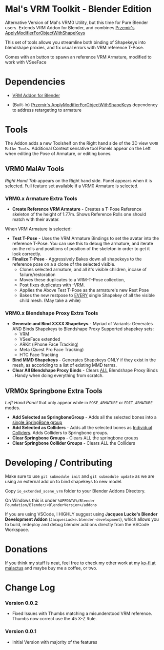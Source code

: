 
# Mal's VRM Toolkit - Blender Edition

Alternative Version of Mal's VRM0 Utility, but this time for Pure Blender users. 
Extends VRM Addon for Blender, and combines [Przemir's ApplyModifierForObjectWithShapeKeys](https://github.com/przemir/ApplyModifierForObjectWithShapeKeys)

This set of tools allows you streamline both binding of Shapekeys into blendshape proxies, and fix usual errors with VRM reference T-Pose.

Comes with an button to spawn an reference VRM Armature, modified to work with VSeeFace

# Dependencies

- [VRM Addon for Blender](https://vrm-addon-for-blender.info/en/)

- (Built-In) [Przemir's ApplyModifierForObjectWithShapeKeys](https://github.com/przemir/ApplyModifierForObjectWithShapeKeys) dependency to address retargeting to armature

# Tools

The Addon adds a new Toolshelf on the Right hand side of the 3D view `VRM0 MalAv Tools`. 
Additional Context sensative tool Panels appear on the Left when editing the Pose of Armature, or editing bones.


## **VRM0 MalAv Tools** 
_Right Hand Tab_ appears on the Right hand side. Panel appears when it is selected. Full feature set available if a VRM0 Armature is selected.

### VRM0.x Armature Extra  Tools

- **Create Reference VRM Armature** - Creates a T-Pose Reference skeleton of the height of 1.77m. Shows Reference Rolls one should match with their avatar.

When VRM Armature is selected:
- **Test T-Pose** - Uses the VRM Armature Bindings to set the avatar into the reference T-Pose. You can use this to debug the armature, and iterate on the rolls and positions of position of the skeleton in order to get it look correctly.
- **Finalize T-Pose** - Aggressively Bakes down all shapekeys to the reference pose on a a clone of the selected visible.
    - Clones selected armature, and all it's visible children, incase of failure/restoration
    - Moves these duplicates to a VRM-T-Pose collection, 
    - Post fixes duplicates with -VRM. 
    - Applies the Above Test T-Pose as the armature's new Rest Pose
    - Bakes the new restpose to <ins>EVERY</ins> single Shapekey of all the visible child mesh. (May take a while)


### VRM0.x Blendshape Proxy Extra Tools

- **Generate and Bind XXXX Shapekeys** - Myriad of Variants: Generates AND Binds Shapekeys to Blendshape Proxy
Supported shapekey sets:
    - VRM
    - VSeeFace extended
    - ARKit (iPhone Face Tracking)
    - Meta (Quest Pro Face Tracking)
    - HTC Face Tracking
- **Bind MMD Shapekeys** - Generates Shapekeys ONLY if they exist in the mesh, as accoriding to a list of existing MMD terms.
- **Clear All Blendshape Proxy Binds** - Clears <ins>ALL</ins> Blendshape Proxy Binds . Handy when doing everything from scratch.

## VRM0x Springbone Extra Tools

_Left Hand Panel_ that only appear while in `POSE_ARMATURE` or `EDIT_ARMATURE` modes.

- **Add Selected as SpringboneGroup** - Adds all the selected bones into a <ins>single SpringBone group</ins>
- **Add Selected as Colliders** - Adds all the selected bones as <ins>Individual Colliders</ins>. Adds Colliders to Springbone groups.
- **Clear Springbone Groups** -  Clears ALL the springbone groups 
- **Clear Springbone Collider Groups** -  Clears ALL the Colliders 


# Developing / Contributing

Make sure to use `git submodule init` and `git submodule update` as we are using an external add on to bind shapekeys to new model.

Copy `io_extended_scene_vrm` folder to your Blender Addons Directory. 

On Windows this is under `%APPDATA%/Blender Foundation/Blender/<BlenderVersion>/addons`

If you are using VSCode, I  HIGHLY suggest using **Jacques Lucke's Blender Development Addon** (`JacquesLucke.blender-development`), which allows you to build, redeploy and debug blender add ons directly from the VSCode Workspace.

# Donations

If you think my stuff is neat, feel free to check my other work at my [ko-fi at malactus](https://ko-fi.com/malactus) and maybe buy me a coffee, or two.


# Change Log

### Version 0.0.2
- Fixed Issues with Thumbs matching a misunderstood VRM reference. Thumbs now correct use the 45 X-Z Rule.

### Version 0.0.1

- Initial Version with majority of the features